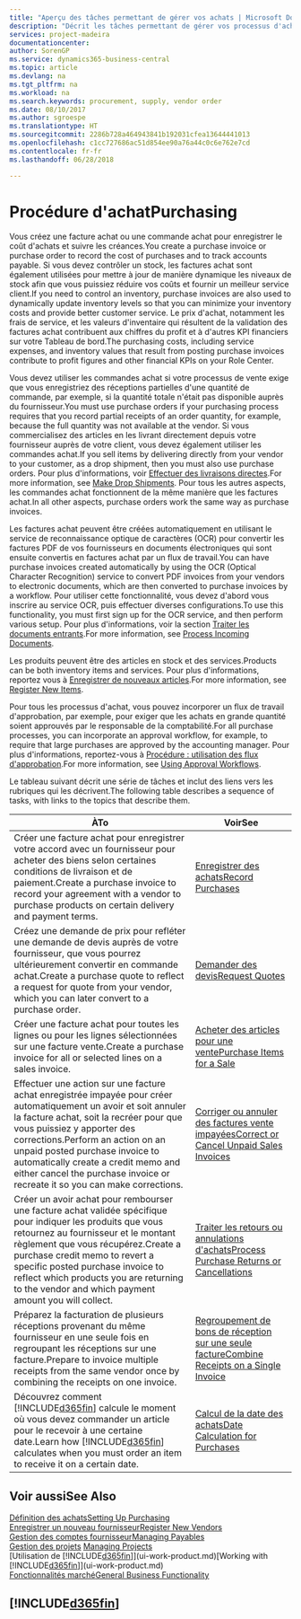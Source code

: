 ```yaml
---
title: "Aperçu des tâches permettant de gérer vos achats | Microsoft Docs"
description: "Décrit les tâches permettant de gérer vos processus d'achat ou d'approvisionnement, y compris le fonctionnement des factures achat et des commandes achat."
services: project-madeira
documentationcenter: 
author: SorenGP
ms.service: dynamics365-business-central
ms.topic: article
ms.devlang: na
ms.tgt_pltfrm: na
ms.workload: na
ms.search.keywords: procurement, supply, vendor order
ms.date: 08/10/2017
ms.author: sgroespe
ms.translationtype: HT
ms.sourcegitcommit: 2286b728a464943841b192031cfea13644441013
ms.openlocfilehash: c1cc727686ac51d854ee90a76a44c0c6e762e7cd
ms.contentlocale: fr-fr
ms.lasthandoff: 06/28/2018

---
```

# <a name="purchasing"></a><span data-ttu-id="af2c8-103">Procédure d'achat</span><span class="sxs-lookup"><span data-stu-id="af2c8-103">Purchasing</span></span>
<span data-ttu-id="af2c8-104">Vous créez une facture achat ou une commande achat pour enregistrer le coût d'achats et suivre les créances.</span><span class="sxs-lookup"><span data-stu-id="af2c8-104">You create a purchase invoice or purchase order to record the cost of purchases and to track accounts payable.</span></span> <span data-ttu-id="af2c8-105">Si vous devez contrôler un stock, les factures achat sont également utilisées pour mettre à jour de manière dynamique les niveaux de stock afin que vous puissiez réduire vos coûts et fournir un meilleur service client.</span><span class="sxs-lookup"><span data-stu-id="af2c8-105">If you need to control an inventory, purchase invoices are also used to dynamically update inventory levels so that you can minimize your inventory costs and provide better customer service.</span></span> <span data-ttu-id="af2c8-106">Le prix d'achat, notamment les frais de service, et les valeurs d'inventaire qui résultent de la validation des factures achat contribuent aux chiffres du profit et à d'autres KPI financiers sur votre Tableau de bord.</span><span class="sxs-lookup"><span data-stu-id="af2c8-106">The purchasing costs, including service expenses, and inventory values that result from posting purchase invoices contribute to profit figures and other financial KPIs on your Role Center.</span></span>

<span data-ttu-id="af2c8-107">Vous devez utiliser les commandes achat si votre processus de vente exige que vous enregistriez des réceptions partielles d'une quantité de commande, par exemple, si la quantité totale n'était pas disponible auprès du fournisseur.</span><span class="sxs-lookup"><span data-stu-id="af2c8-107">You must use purchase orders if your purchasing process requires that you record partial receipts of an order quantity, for example, because the full quantity was not available at the vendor.</span></span> <span data-ttu-id="af2c8-108">Si vous commercialisez des articles en les livrant directement depuis votre fournisseur auprès de votre client, vous devez également utiliser les commandes achat.</span><span class="sxs-lookup"><span data-stu-id="af2c8-108">If you sell items by delivering directly from your vendor to your customer, as a drop shipment, then you must also use purchase orders.</span></span> <span data-ttu-id="af2c8-109">Pour plus d'informations, voir [Effectuer des livraisons directes](sales-how-drop-shipment.md).</span><span class="sxs-lookup"><span data-stu-id="af2c8-109">For more information, see [Make Drop Shipments](sales-how-drop-shipment.md).</span></span> <span data-ttu-id="af2c8-110">Pour tous les autres aspects, les commandes achat fonctionnent de la même manière que les factures achat.</span><span class="sxs-lookup"><span data-stu-id="af2c8-110">In all other aspects, purchase orders work the same way as purchase invoices.</span></span>

<span data-ttu-id="af2c8-111">Les factures achat peuvent être créées automatiquement en utilisant le service de reconnaissance optique de caractères (OCR) pour convertir les factures PDF de vos fournisseurs en documents électroniques qui sont ensuite convertis en factures achat par un flux de travail.</span><span class="sxs-lookup"><span data-stu-id="af2c8-111">You can have purchase invoices created automatically by using the OCR (Optical Character Recognition) service to convert PDF invoices from your vendors to electronic documents, which are then converted to purchase invoices by a workflow.</span></span> <span data-ttu-id="af2c8-112">Pour utiliser cette fonctionnalité, vous devez d'abord vous inscrire au service OCR, puis effectuer diverses configurations.</span><span class="sxs-lookup"><span data-stu-id="af2c8-112">To use this functionality, you must first sign up for the OCR service, and then perform various setup.</span></span> <span data-ttu-id="af2c8-113">Pour plus d'informations, voir la section [Traiter les documents entrants](across-process-income-documents.md).</span><span class="sxs-lookup"><span data-stu-id="af2c8-113">For more information, see [Process Incoming Documents](across-process-income-documents.md).</span></span>      

<span data-ttu-id="af2c8-114">Les produits peuvent être des articles en stock et des services.</span><span class="sxs-lookup"><span data-stu-id="af2c8-114">Products can be both inventory items and services.</span></span> <span data-ttu-id="af2c8-115">Pour plus d'informations, reportez vous à [Enregistrer de nouveaux articles](inventory-how-register-new-items.md).</span><span class="sxs-lookup"><span data-stu-id="af2c8-115">For more information, see [Register New Items](inventory-how-register-new-items.md).</span></span>

<span data-ttu-id="af2c8-116">Pour tous les processus d'achat, vous pouvez incorporer un flux de travail d'approbation, par exemple, pour exiger que les achats en grande quantité soient approuvés par le responsable de la comptabilité.</span><span class="sxs-lookup"><span data-stu-id="af2c8-116">For all purchase processes, you can incorporate an approval workflow, for example, to require that large purchases are approved by the accounting manager.</span></span> <span data-ttu-id="af2c8-117">Pour plus d'informations, reportez-vous à [Procédure : utilisation des flux d'approbation](across-how-use-approval-workflows.md).</span><span class="sxs-lookup"><span data-stu-id="af2c8-117">For more information, see [Using Approval Workflows](across-how-use-approval-workflows.md).</span></span>

<span data-ttu-id="af2c8-118">Le tableau suivant décrit une série de tâches et inclut des liens vers les rubriques qui les décrivent.</span><span class="sxs-lookup"><span data-stu-id="af2c8-118">The following table describes a sequence of tasks, with links to the topics that describe them.</span></span>

| <span data-ttu-id="af2c8-119">À</span><span class="sxs-lookup"><span data-stu-id="af2c8-119">To</span></span> | <span data-ttu-id="af2c8-120">Voir</span><span class="sxs-lookup"><span data-stu-id="af2c8-120">See</span></span> |
| --- | --- |
| <span data-ttu-id="af2c8-121">Créer une facture achat pour enregistrer votre accord avec un fournisseur pour acheter des biens selon certaines conditions de livraison et de paiement.</span><span class="sxs-lookup"><span data-stu-id="af2c8-121">Create a purchase invoice to record your agreement with a vendor to purchase products on certain delivery and payment terms.</span></span> |[<span data-ttu-id="af2c8-122">Enregistrer des achats</span><span class="sxs-lookup"><span data-stu-id="af2c8-122">Record Purchases</span></span>](purchasing-how-record-purchases.md) |
|<span data-ttu-id="af2c8-123">Créez une demande de prix pour refléter une demande de devis auprès de votre fournisseur, que vous pourrez ultérieurement convertir en commande achat.</span><span class="sxs-lookup"><span data-stu-id="af2c8-123">Create a purchase quote to reflect a request for quote from your vendor, which you can later convert to a purchase order.</span></span>|[<span data-ttu-id="af2c8-124">Demander des devis</span><span class="sxs-lookup"><span data-stu-id="af2c8-124">Request Quotes</span></span>](purchasing-how-request-quotes.md)|
| <span data-ttu-id="af2c8-125">Créer une facture achat pour toutes les lignes ou pour les lignes sélectionnées sur une facture vente.</span><span class="sxs-lookup"><span data-stu-id="af2c8-125">Create a purchase invoice for all or selected lines on a sales invoice.</span></span> |[<span data-ttu-id="af2c8-126">Acheter des articles pour une vente</span><span class="sxs-lookup"><span data-stu-id="af2c8-126">Purchase Items for a Sale</span></span>](purchasing-how-purchase-products-sale.md) |
| <span data-ttu-id="af2c8-127">Effectuer une action sur une facture achat enregistrée impayée pour créer automatiquement un avoir et soit annuler la facture achat, soit la recréer pour que vous puissiez y apporter des corrections.</span><span class="sxs-lookup"><span data-stu-id="af2c8-127">Perform an action on an unpaid posted purchase invoice to automatically create a credit memo and either cancel the purchase invoice or recreate it so you can make corrections.</span></span> |[<span data-ttu-id="af2c8-128">Corriger ou annuler des factures vente impayées</span><span class="sxs-lookup"><span data-stu-id="af2c8-128">Correct or Cancel Unpaid Sales Invoices</span></span>](purchasing-how-correct-cancel-unpaid-purchase-invoices.md) |
| <span data-ttu-id="af2c8-129">Créer un avoir achat pour rembourser une facture achat validée spécifique pour indiquer les produits que vous retournez au fournisseur et le montant règlement que vous récupérez.</span><span class="sxs-lookup"><span data-stu-id="af2c8-129">Create a purchase credit memo to revert a specific posted purchase invoice to reflect which products you are returning to the vendor and which payment amount you will collect.</span></span> |[<span data-ttu-id="af2c8-130">Traiter les retours ou annulations d'achats</span><span class="sxs-lookup"><span data-stu-id="af2c8-130">Process Purchase Returns or Cancellations</span></span>](purchasing-how-register-new-vendors.md) |
|<span data-ttu-id="af2c8-131">Préparez la facturation de plusieurs réceptions provenant du même fournisseur en une seule fois en regroupant les réceptions sur une facture.</span><span class="sxs-lookup"><span data-stu-id="af2c8-131">Prepare to invoice multiple receipts from the same vendor once by combining the receipts on one invoice.</span></span>|[<span data-ttu-id="af2c8-132">Regroupement de bons de réception sur une seule facture</span><span class="sxs-lookup"><span data-stu-id="af2c8-132">Combine Receipts on a Single Invoice</span></span>](purchasing-how-to-combine-receipts.md)|
| <span data-ttu-id="af2c8-133">Découvrez comment [!INCLUDE[d365fin](includes/d365fin_md.md)] calcule le moment où vous devez commander un article pour le recevoir à une certaine date.</span><span class="sxs-lookup"><span data-stu-id="af2c8-133">Learn how [!INCLUDE[d365fin](includes/d365fin_md.md)] calculates when you must order an item to receive it on a certain date.</span></span>|[<span data-ttu-id="af2c8-134">Calcul de la date des achats</span><span class="sxs-lookup"><span data-stu-id="af2c8-134">Date Calculation for Purchases</span></span>](purchasing-date-calculation-for-purchases.md)|

## <a name="see-also"></a><span data-ttu-id="af2c8-135">Voir aussi</span><span class="sxs-lookup"><span data-stu-id="af2c8-135">See Also</span></span>
[<span data-ttu-id="af2c8-136">Définition des achats</span><span class="sxs-lookup"><span data-stu-id="af2c8-136">Setting Up Purchasing</span></span>](purchasing-setup-purchasing.md)  
[<span data-ttu-id="af2c8-137">Enregistrer un nouveau fournisseur</span><span class="sxs-lookup"><span data-stu-id="af2c8-137">Register New Vendors</span></span>](purchasing-how-register-new-vendors.md)  
[<span data-ttu-id="af2c8-138">Gestion des comptes fournisseur</span><span class="sxs-lookup"><span data-stu-id="af2c8-138">Managing Payables</span></span>](payables-manage-payables.md)  
<span data-ttu-id="af2c8-139">[Gestion des projets](projects-manage-projects.md)  </span><span class="sxs-lookup"><span data-stu-id="af2c8-139">[Managing Projects](projects-manage-projects.md)  </span></span>  
<span data-ttu-id="af2c8-140">[Utilisation de [!INCLUDE[d365fin](includes/d365fin_md.md)]](ui-work-product.md)</span><span class="sxs-lookup"><span data-stu-id="af2c8-140">[Working with [!INCLUDE[d365fin](includes/d365fin_md.md)]](ui-work-product.md)</span></span>  
[<span data-ttu-id="af2c8-141">Fonctionnalités marché</span><span class="sxs-lookup"><span data-stu-id="af2c8-141">General Business Functionality</span></span>](ui-across-business-areas.md)

## [!INCLUDE[d365fin](includes/free_trial_md.md)]  
 

